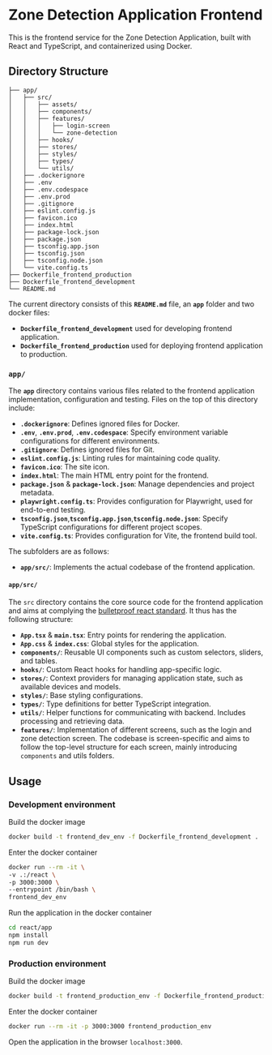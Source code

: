 # Zone Detection Application Frontend

This is the frontend service for the Zone Detection Application, built with React and TypeScript, and containerized using Docker.

## Directory Structure

```
├── app/
│   ├── src/
│   │   ├── assets/
│   │   ├── components/
│   │   ├── features/
│   │   │   ├── login-screen
│   │   │   └── zone-detection
│   │   ├── hooks/
│   │   ├── stores/
│   │   ├── styles/
│   │   ├── types/
│   │   └── utils/
│   ├── .dockerignore
│   ├── .env
│   ├── .env.codespace
│   ├── .env.prod
│   ├── .gitignore
│   ├── eslint.config.js
│   ├── favicon.ico
│   ├── index.html
│   ├── package-lock.json
│   ├── package.json
│   ├── tsconfig.app.json
│   ├── tsconfig.json
│   ├── tsconfig.node.json
│   └── vite.config.ts
├── Dockerfile_frontend_production
├── Dockerfile_frontend_development
└── README.md
```

The current directory consists of this **`README.md`** file, an **`app`** folder and two docker files:
- **`Dockerfile_frontend_development`** used for developing frontend application.
- **`Dockerfile_frontend_production`** used for deploying frontend application to production.

### `app/`

The **`app`** directory contains various files related to the frontend application implementation, configuration and testing. Files on the top of this directory include:

- **`.dockerignore`**: Defines ignored files for Docker.
- **`.env`**, **`.env.prod`**, **`.env.codespace`**: Specify environment variable configurations for different environments.
- **`.gitignore`**: Defines ignored files for Git.
- **`eslint.config.js`**: Linting rules for maintaining code quality.
- **`favicon.ico`**: The site icon.
- **`index.html`**: The main HTML entry point for the frontend.
- **`package.json`** & **`package-lock.json`**: Manage dependencies and project metadata.
- **`playwright.config.ts`**: Provides configuration for Playwright, used for end-to-end testing.
- **`tsconfig.json`**,**`tsconfig.app.json`**,**`tsconfig.node.json`**: Specify TypeScript configurations for different project scopes.
- **`vite.config.ts`**: Provides configuration for Vite, the frontend build tool.

The subfolders are as follows:
- **`app/src/`**: Implements the actual codebase of the frontend application.

#### `app/src/`

The `src` directory contains the core source code for the frontend application and aims at complying the [bulletproof react standard](https://github.com/alan2207/bulletproof-react/blob/master/docs/project-structure.md). It thus has the following structure:

- **`App.tsx`** & **`main.tsx`**: Entry points for rendering the application.
- **`App.css`** & **`index.css`**: Global styles for the application.
- **`components/`**: Reusable UI components such as custom selectors, sliders, and tables.
- **`hooks/`**: Custom React hooks for handling app-specific logic.
- **`stores/`**: Context providers for managing application state, such as available devices and models.
- **`styles/`**: Base styling configurations.
- **`types/`**: Type definitions for better TypeScript integration.
- **`utils/`**: Helper functions for communicating with backend. Includes processing and retrieving data.
- **`features/`**: Implementation of different screens, such as the login and zone detection screen. The codebase is screen-specific and aims to follow the top-level structure for each screen, mainly introducing `components` and utils folders.

## Usage

### Development environment

Build the docker image
```bash
docker build -t frontend_dev_env -f Dockerfile_frontend_development .
```

Enter the docker container
```bash
docker run --rm -it \
-v .:/react \
-p 3000:3000 \
--entrypoint /bin/bash \
frontend_dev_env
```

Run the application in the docker container
```bash
cd react/app
npm install
npm run dev
```


### Production environment

Build the docker image
```bash
docker build -t frontend_production_env -f Dockerfile_frontend_production .
```

Enter the docker container
```bash
docker run --rm -it -p 3000:3000 frontend_production_env
```

Open the application in the browser `localhost:3000`.
